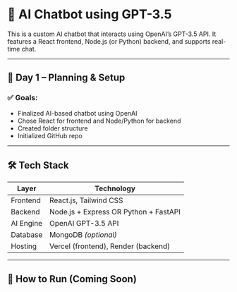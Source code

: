 # 🤖 AI Chatbot using GPT-3.5

This is a custom AI chatbot that interacts using OpenAI’s GPT-3.5 API. It features a React frontend, Node.js (or Python) backend, and supports real-time chat.

---

## 📅 Day 1 – Planning & Setup

### ✅ Goals:
- Finalized AI-based chatbot using OpenAI
- Chose React for frontend and Node/Python for backend
- Created folder structure
- Initialized GitHub repo

---

## 🛠️ Tech Stack

| Layer      | Technology              |
|------------|--------------------------|
| Frontend   | React.js, Tailwind CSS   |
| Backend    | Node.js + Express OR Python + FastAPI |
| AI Engine  | OpenAI GPT-3.5 API       |
| Database   | MongoDB *(optional)*     |
| Hosting    | Vercel (frontend), Render (backend) |

---

## 🚀 How to Run (Coming Soon)
